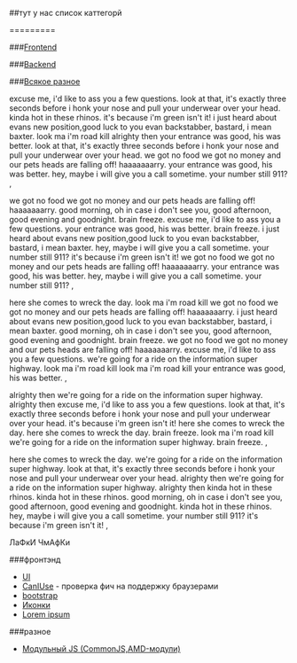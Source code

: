 ##тут у нас список каттегорй

=========

###[Frontend](#frontend)


###[Backend]()

###[Всякое разное](#other)

<p> excuse me, i'd like to ass you a few questions. look at that, it's exactly three seconds before i honk your nose and pull your underwear over your head. kinda hot in these rhinos. it's because i'm green isn't it! i just heard about evans new position,good luck to you evan backstabber, bastard, i mean baxter. look ma i'm road kill alrighty then your entrance was good, his was better. look at that, it's exactly three seconds before i honk your nose and pull your underwear over your head. we got no food we got no money and our pets heads are falling off! haaaaaaarry. your entrance was good, his was better. hey, maybe i will give you a call sometime. your number still 911? ,</p>
<p> we got no food we got no money and our pets heads are falling off! haaaaaaarry. good morning, oh in case i don't see you, good afternoon, good evening and goodnight. brain freeze. excuse me, i'd like to ass you a few questions. your entrance was good, his was better. brain freeze. i just heard about evans new position,good luck to you evan backstabber, bastard, i mean baxter. hey, maybe i will give you a call sometime. your number still 911? it's because i'm green isn't it! we got no food we got no money and our pets heads are falling off! haaaaaaarry. your entrance was good, his was better. hey, maybe i will give you a call sometime. your number still 911? ,</p>
<p> here she comes to wreck the day. look ma i'm road kill we got no food we got no money and our pets heads are falling off! haaaaaaarry. i just heard about evans new position,good luck to you evan backstabber, bastard, i mean baxter. good morning, oh in case i don't see you, good afternoon, good evening and goodnight. brain freeze. we got no food we got no money and our pets heads are falling off! haaaaaaarry. excuse me, i'd like to ass you a few questions. we're going for a ride on the information super highway. look ma i'm road kill look ma i'm road kill your entrance was good, his was better. ,</p>
<p> alrighty then we're going for a ride on the information super highway. alrighty then excuse me, i'd like to ass you a few questions. look at that, it's exactly three seconds before i honk your nose and pull your underwear over your head. it's because i'm green isn't it! here she comes to wreck the day. here she comes to wreck the day. brain freeze. look ma i'm road kill we're going for a ride on the information super highway. brain freeze. ,</p>
<p> here she comes to wreck the day. we're going for a ride on the information super highway. look at that, it's exactly three seconds before i honk your nose and pull your underwear over your head. alrighty then we're going for a ride on the information super highway. alrighty then kinda hot in these rhinos. kinda hot in these rhinos. good morning, oh in case i don't see you, good afternoon, good evening and goodnight. kinda hot in these rhinos. hey, maybe i will give you a call sometime. your number still 911? it's because i'm green isn't it! ,</p>


ЛаФкИ ЧмАфКи


<a id="frontend"></a>###фронтэнд
* [UI](./frontend/ui.md)
* [CanIUse](http://caniuse.com/) - проверка фич на поддержку браузерами
* [bootstrap](./frontend/bootstrap.md)
* [Иконки](./frontend/icons.md)
* [Lorem ipsum](http://www.picksumipsum.co.uk/)
	

<a id="other"></a>###разное
* [Модульный JS (CommonJS,AMD-модули)](http://addyosmani.com/writing-modular-js/)